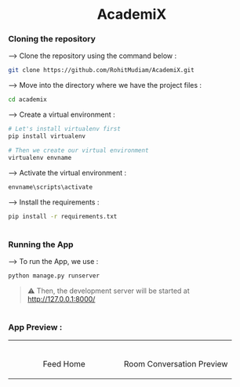 <div align="center">

# AcademiX

</div>

### Cloning the repository

--> Clone the repository using the command below :

```bash
git clone https://github.com/RohitMudiam/AcademiX.git

```

--> Move into the directory where we have the project files :

```bash
cd academix

```

--> Create a virtual environment :

```bash
# Let's install virtualenv first
pip install virtualenv

# Then we create our virtual environment
virtualenv envname

```

--> Activate the virtual environment :

```bash
envname\scripts\activate

```

--> Install the requirements :

```bash
pip install -r requirements.txt

```

#

### Running the App

--> To run the App, we use :

```bash
python manage.py runserver

```

> ⚠ Then, the development server will be started at http://127.0.0.1:8000/

#

### App Preview :

<table width="100%"> 
<tr>
<td width="50%">      
&nbsp; 
<br>
<p align="center">
  Feed Home
</p>
</td> 
<td width="50%">
<br>
<p align="center">
  Room Conversation Preview
</p>
</td>
</table>
